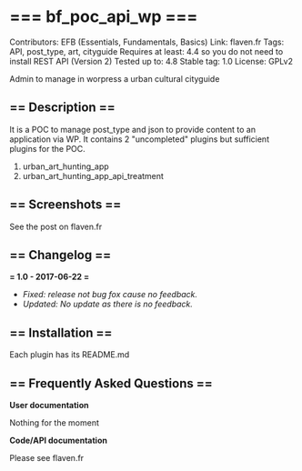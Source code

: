 # === bf_poc_api_wp ===
Contributors: EFB (Essentials, Fundamentals, Basics)
Link: flaven.fr
Tags: API, post_type, art, cityguide
Requires at least: 4.4 so you do not need to install REST API (Version 2)
Tested up to: 4.8
Stable tag: 1.0
License: GPLv2

Admin to manage in worpress a urban cultural cityguide

## == Description ==
It is a POC to manage post_type and json to provide content to an application via WP.
It contains 2 "uncompleted" plugins but sufficient plugins for the POC.

1. urban_art_hunting_app
2. urban_art_hunting_app_api_treatment


## == Screenshots ==

See the post on flaven.fr


## == Changelog ==

**= 1.0 - 2017-06-22 =**
- *Fixed: release not bug fox cause no feedback.*
- *Updated: No update as there is no feedback.*


## == Installation ==
Each plugin has its README.md



## == Frequently Asked Questions ==

**User documentation**

Nothing for the moment

**Code/API documentation**

Please see flaven.fr
